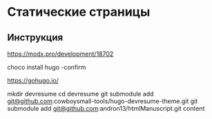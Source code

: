# Статические страницы

## Инструкция

https://modx.pro/development/18702

choco install hugo -confirm

https://gohugo.io/

mkdir devresume
cd devresume
git submodule add git@github.com:cowboysmall-tools/hugo-devresume-theme.git
git submodule add git@github.com:andron13/htmlManuscript.git content